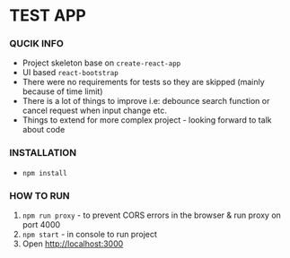 # TEST APP

### QUCIK INFO
* Project skeleton base on `create-react-app`
* UI based `react-bootstrap`
* There were no requirements for tests so they are skipped (mainly because of time limit)
* There is a lot of things to improve i.e: debounce search function or cancel request when input change etc.
* Things to extend for more complex project - looking forward to talk about code


### INSTALLATION
* `npm install`

### HOW TO RUN
1. `npm run proxy` - to prevent CORS errors in the browser & run proxy on port 4000
2. `npm start` - in console to run project
3. Open [http://localhost:3000](http://localhost:3000)